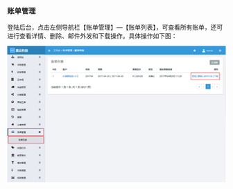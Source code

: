 ### 账单管理

登陆后台，点击左侧导航栏【账单管理】—【账单列表】，可查看所有账单，还可进行查看详情、删除、邮件外发和下载操作。具体操作如下图：

![](/assets/账单列表.jpg)




